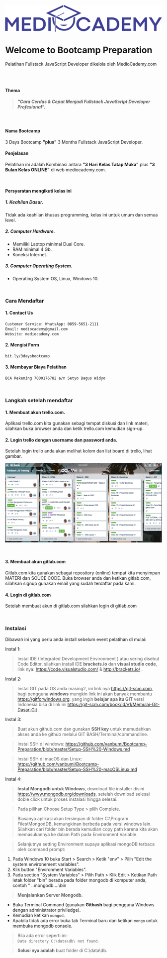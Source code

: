 ![logo](img/logo.png)

# Welcome to Bootcamp Preparation 

Pelatihan Fullstack JavaScript Developer dikelola oleh MedioCademy.com

<br><br>

#### Thema

> ##### "Cara Cerdas & Cepat Menjadi Fullstack JavaScript Developer Profesional".

<br>

#### Nama Bootcamp

3 Days Bootcamp **"plus"** 3 Months Fullstack JavaScript Developer.

#### Penjelasan

Pelatihan ini adalah Kombinasi antara **"3 Hari Kelas Tatap Muka"** plus **"3 Bulan Kelas ONLINE"** di web mediocademy.com.

<br>

#### Persyaratan mengikuti kelas ini

##### 1. Keahlian Dasar.

Tidak ada keahlian khusus programming, kelas ini untuk umum dan semua level.

##### 2. Computer Hardware.

* Memiliki Laptop minimal Dual Core.
* RAM minimal 4 Gb.
* Koneksi Internet.

##### 3. Computer Operating System.

* Operating System OS, Linux, Windows 10.

<br>

### Cara Mendaftar

#### 1. Contact Us

	Customer Service: WhatsApp: 0859-5651-2111
	Email: mediocademy@gmail.com
	Website: mediocademy.com 

#### 2. Mengisi Form

	bit.ly/3daysbootcamp

#### 3. Membayar Biaya Pelatihan

	BCA Rekening 7000176782 a/n Setyo Bagus Widyo

<br>



### Langkah setelah mendaftar

#### 1. Membuat akun trello.com.

Aplikasi trello.com kita gunakan sebagi tempat diskusi dan link materi, silahkan buka browser anda dan ketik trello.com kemudian sign-up.

#### 2. Login trello dengan username dan password anda.

Setelah login trello anda akan melihat kolom dan list board di trello, lihat gambar.

![trello](img/trello.png)

<br>

#### 3. Membuat akun gitlab.com

Gitlab.com kita gunakan sebagai repository (online) tempat kita menyimpan MATERI dan SOUCE CODE.
Buka browser anda dan ketikan gitlab.com, silahkan signup gunakan email yang sudah terdaftar pada kami.

#### 4. Login di gitlab.com

Setelah membuat akun di gitlab.com silahkan login di gitlab.com

<br>


### Instalasi


Dibawah ini yang perlu anda install sebelum event pelatihan di mulai:

Instal 1:

> Instal IDE (Integrated Development Environment ) atau sering disebut Code Editor, silahkan install IDE **brackets.io** dan **visual studio code**, link nya: https://code.visualstudio.com/ & http://brackets.io/ .

Instal 2:

> Instal GIT pada OS anda masing2, ini link nya https://git-scm.com, bagi pengguna **windows** mungkin link ini akan banyak membantu https://gitforwindows.org, yang ingin **belajar apa itu GIT** versi Indonesia bisa di link ini https://git-scm.com/book/id/v1/Memulai-Git-Dasar-Git .

Instal 3:

> Buat akun github.com dan gunakan **SSH key** untuk memudahkan akses anda ke github melalui GIT BASH/Terminal/commandline. 

> Instal SSH di windows: https://github.com/vanbumi/Bootcamp-Preparation/blob/master/Setup-SSH%20-Windows.md

> Instal SSH di macOS dan Linux: https://github.com/vanbumi/Bootcamp-Preparation/blob/master/Setup-SSH%20-macOSLinux.md


Instal 4:

> **Instal Mongodb untuk Windows**, download file installer disini https://www.mongodb.org/downloads, setelah download selesai doble click untuk proses instalasi hingga selesai.

> Pada pilihan Choose Setup Type > pilih Complete.

> Biasanya aplikasi akan tersimpan di folder C:\Program Files\MongodDB\, kemungkinan berbeda pada versi windows lain. Silahkan cari folder bin berada kemudian copy path karena kita akan memasukannya ke dalam Path pada Environment Variable.

> Selanjutnya setting Environment supaya aplikasi mongoDB terbaca oleh command prompt: <br>
1. Pada Windows 10 buka Start > Search > Ketik "env" > Pilih "Edit the system environement variables".
2. Klik button "Environment Variables".
3. Pada section "System Variables" > Pilih Path > Klik Edit > Ketikan Path letak folder "bin" berada pada folder mongodb di komputer anda, contoh " ..mongodb\..\..\bin

> **Menjalankan Server Mongodb**.<br>
- Buka Terminal Command (gunakan **Gitbash** bagi pengguna Windows dengan administrator priviledge).
- Kemudian ketikan ```mongod```.
-	Apabila tidak ada error buka tab Terminal baru dan ketikan ```mongo``` untuk membuka mongodb console.

> Bila ada error seperti ini: <br>
```Data directory C:\data\db\ not found```.

> **Solusi nya adalah** buat folder di C:\data\db.


